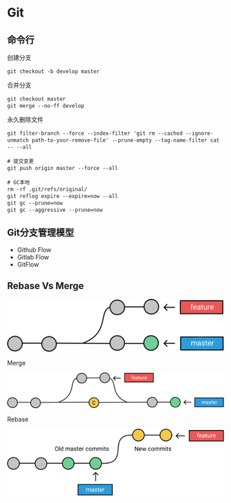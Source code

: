 # Git

## 命令行

创建分支

```
git checkout -b develop master
```

合并分支

```
git checkout master
git merge --no-ff develop
```

永久删除文件

```shell
git filter-branch --force --index-filter 'git rm --cached --ignore-unmatch path-to-your-remove-file' --prune-empty --tag-name-filter cat -- --all

# 提交变更
git push origin master --force --all

# GC本地
rm -rf .git/refs/original/
git reflog expire --expire=now --all
git gc --prune=now
git gc --aggressive --prune=now
```

## Git分支管理模型

* Github Flow
* Gitlab Flow
* GitFlow

## Rebase Vs Merge

![](../../_images/git-flow.png)

Merge

![](../../_images/git-merge-2.png)

Rebase

![](../../_images/git-rebase.png)